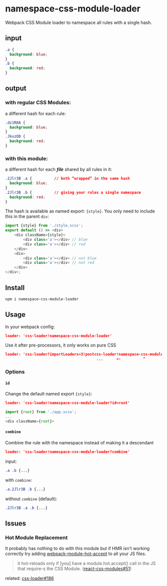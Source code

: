 # namespace-css-module-loader

Webpack CSS Module loader to namespace all rules with a single hash.

## input
```css
.a {
  background: blue;
}
.b {
  background: red;
}
```
## output
### with regular CSS Modules:
a different hash for each rule:
```css
.dz1R8A {
  background: blue;
}
.JkxzOD {
  background: red;
}
```
### with **this** module:
a different hash for each ***file*** shared by all rules in it:
```css
.2Jlr3B .a {          // both “wrapped” in the same hash
  background: blue;
}
.2Jlr3B .b {          // giving your rules a single namespace
  background: red;
}
```
The hash is available as named export: `{style}`. You only need to include this in the parent `div`:
```js
import {style} from './style.scss';
export default () => <div>
    <div className={style}>
        <div class='a'></div> // blue
        <div class='a'></div> // red
    </div>
    <div>
        <div class='a'></div> // not blue
        <div class='a'></div> // not red
    </div>
</div>;
```

## Install
```sh
npm i namespace-css-module-loader
```
## Usage
In your webpack config:
```json
loader: 'css-loader!namespace-css-module-loader'
```
Use it after pre-processors, it only works on pure CSS
```json
loader: 'css-loader?importLoaders=3!postcss-loader!namespace-css-module-loader!sass-loader'
                                         ...      <-          ^               <-  pre
```

### Options

#### `id`

Change the default named export `{style}`:
```json
loader: 'css-loader!namespace-css-module-loader?id=root'
```
```js
import {root} from './app.scss';
...
<div className={root}>
```

#### `combine`

Combine the rule with the namespace instead of making it a descendant
```json
loader: 'css-loader!namespace-css-module-loader?combine'
```
input:
```css
.a .b {...}
```
with `combine`:
```css
.a.2Jlr3B .b {...}
```
without `combine` (default):
```css
.2Jlr3B .a .b {...}
```


## Issues

### Hot Module Replacement

It probably has nothing to do with this module but if HMR isn't working correctly try adding [webpack-module-hot-accept] to all your JS files.

> it hot-reloads only if [you] have a module.hot.accept() call in the JS that require-s the CSS Module. ([react-css-modules#51](https://github.com/gajus/react-css-modules/issues/51))

related: [css-loader#186](https://github.com/webpack/css-loader/issues/186)

[webpack-module-hot-accept]: https://github.com/loggur/webpack-module-hot-accept

